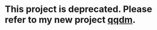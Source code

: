 # This project is deprecated. Please refer to my new project [qqdm](https://github.com/KimythAnly/qqdm).
